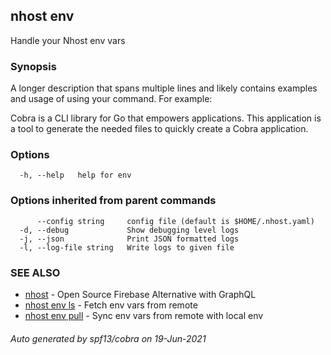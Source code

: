 ## nhost env

Handle your Nhost env vars

### Synopsis

A longer description that spans multiple lines and likely contains examples
and usage of using your command. For example:

Cobra is a CLI library for Go that empowers applications.
This application is a tool to generate the needed files
to quickly create a Cobra application.

### Options

```
  -h, --help   help for env
```

### Options inherited from parent commands

```
      --config string     config file (default is $HOME/.nhost.yaml)
  -d, --debug             Show debugging level logs
  -j, --json              Print JSON formatted logs
  -l, --log-file string   Write logs to given file
```

### SEE ALSO

* [nhost](nhost.md)	 - Open Source Firebase Alternative with GraphQL
* [nhost env ls](nhost_env_ls.md)	 - Fetch env vars from remote
* [nhost env pull](nhost_env_pull.md)	 - Sync env vars from remote with local env

###### Auto generated by spf13/cobra on 19-Jun-2021
